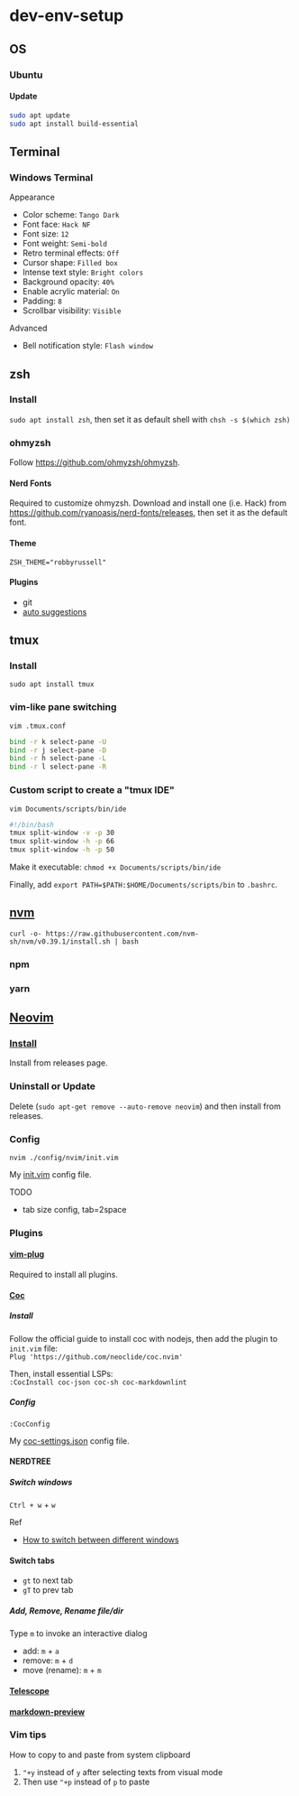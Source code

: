 # dev-env-setup

## OS

### Ubuntu

#### Update

```bash
sudo apt update
sudo apt install build-essential
```

## Terminal

### Windows Terminal

Appearance
- Color scheme: `Tango Dark`
- Font face: `Hack NF`
- Font size: `12`
- Font weight: `Semi-bold`
- Retro terminal effects: `Off`
- Cursor shape: `Filled box`
- Intense text style: `Bright colors`
- Background opacity: `40%`
- Enable acrylic material: `On`
- Padding: `8`
- Scrollbar visibility: `Visible`

Advanced
- Bell notification style: `Flash window`

## zsh

### Install

`sudo apt install zsh`, then set it as default shell with `chsh -s $(which zsh)`

### ohmyzsh

Follow https://github.com/ohmyzsh/ohmyzsh.

#### Nerd Fonts

Required to customize ohmyzsh. Download and install one (i.e. Hack) from https://github.com/ryanoasis/nerd-fonts/releases, then set it as the default font.

#### Theme

```vim
ZSH_THEME="robbyrussell"
```

#### Plugins

- git
- [auto suggestions](https://github.com/zsh-users/zsh-autosuggestions)

## tmux

### Install

`sudo apt install tmux`

### vim-like pane switching

`vim .tmux.conf`

```bash
bind -r k select-pane -U
bind -r j select-pane -D
bind -r h select-pane -L
bind -r l select-pane -R
```

### Custom script to create a "tmux IDE"  

`vim Documents/scripts/bin/ide`

```bash
#!/bin/bash
tmux split-window -v -p 30
tmux split-window -h -p 66
tmux split-window -h -p 50
```

Make it executable: `chmod +x Documents/scripts/bin/ide`

Finally, add `export PATH=$PATH:$HOME/Documents/scripts/bin` to `.bashrc`.

## [nvm](https://github.com/nvm-sh/nvm)

`curl -o- https://raw.githubusercontent.com/nvm-sh/nvm/v0.39.1/install.sh | bash`

### npm

### yarn

## [Neovim](https://neovim.io/)

### [Install](https://github.com/neovim/neovim/wiki/Installing-Neovim)

Install from releases page.

### Uninstall or Update

Delete (`sudo apt-get remove --auto-remove neovim`) and then install from releases.

### Config

`nvim ./config/nvim/init.vim`

My [init.vim](./init.vim) config file.

TODO
- tab size config, tab=2space

### Plugins

#### [vim-plug](https://github.com/junegunn/vim-plug)

Required to install all plugins.

#### [Coc](https://github.com/neoclide/coc.nvim)

##### Install

Follow the official guide to install coc with nodejs, then add the plugin to `init.vim` file:  
`Plug 'https://github.com/neoclide/coc.nvim'`

Then, install essential LSPs:  
`:CocInstall coc-json coc-sh coc-markdownlint`

##### Config

`:CocConfig`

My [coc-settings.json](./coc-settings.json) config file.

#### NERDTREE

##### Switch windows

`Ctrl + w` + `w`

Ref
- [How to switch between different windows](https://github.com/preservim/nerdtree/wiki/F.A.Q.#how-do-i-switch-between-the-different-windows)

#### Switch tabs

- `gt` to next tab
- `gT` to prev tab

##### Add, Remove, Rename file/dir

Type `m` to invoke an interactive dialog
- add: `m` + `a`
- remove: `m` + `d`
- move (rename): `m` + `m`

#### [Telescope](https://github.com/nvim-telescope/telescope.nvim)

#### [markdown-preview](https://github.com/iamcco/markdown-preview.nvim)

### Vim tips

How to copy to and paste from system clipboard
1. `"+y` instead of `y` after selecting texts from visual mode
2. Then use `"+p` instead of `p` to paste
